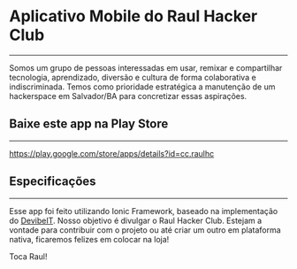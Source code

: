 # Aplicativo Mobile do Raul Hacker Club
--------------------------------------------

Somos um grupo de pessoas interessadas em usar, remixar e compartilhar tecnologia, aprendizado, diversão e cultura de forma colaborativa e indiscriminada.
Temos como prioridade estratégica a manutenção de um hackerspace em Salvador/BA para concretizar essas aspirações.


## Baixe este app na Play Store
-----------------------

https://play.google.com/store/apps/details?id=cc.raulhc


## Especificações
-----------------------

Esse app foi feito utilizando Ionic Framework, baseado na implementação do [DevibeIT](https://github.com/DevibeIT/raulhc_ionic). Nosso objetivo é divulgar o Raul Hacker Club.
Estejam a vontade para contribuir com o projeto ou até criar um outro em plataforma nativa, ficaremos felizes em colocar na loja!

Toca Raul!

